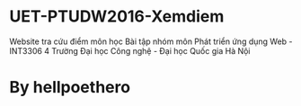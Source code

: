 # UET-PTUDW2016-Xemdiem

Website tra cứu điểm môn học
Bài tập nhóm môn Phát triển ứng dụng Web - INT3306 4
Trường Đại học Công nghệ - Đại học Quốc gia Hà Nội

# By hellpoethero